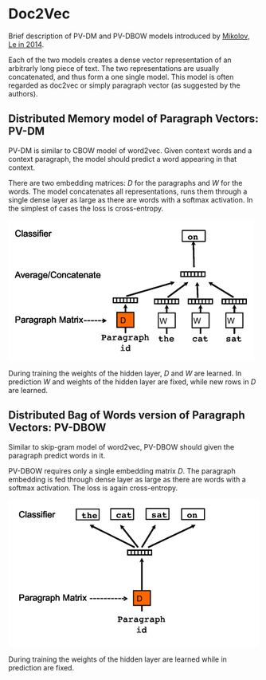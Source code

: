 [paper]: https://arxiv.org/abs/1405.4053
[imgs/pv-dm]: ./imgs/pv-dm.png
[imgs/pv-dbow]: ./imgs/pv-dbow.png

# Doc2Vec

Brief description of PV-DM and PV-DBOW models introduced by [Mikolov, Le in
2014][paper].

Each of the two models creates a dense vector representation of an arbitrarly
long piece of text. The two representations are usually concatenated, and thus
form a one single model. This model is often regarded as doc2vec or simply
paragraph vector (as suggested by the authors).

## Distributed Memory model of Paragraph Vectors: PV-DM

PV-DM is similar to CBOW model of word2vec. Given context words and a context
paragraph, the model should predict a word appearing in that context.

There are two embedding matrices: $D$ for the paragraphs and $W$ for the words.
The model concatenates all representations, runs them through a single dense
layer as large as there are words with a softmax activation. In the simplest of
cases the loss is cross-entropy.

![PV-DM][imgs/pv-dm]

During training the weights of the hidden layer, $D$ and $W$ are learned. In
prediction $W$ and weights of the hidden layer are fixed, while new rows in $D$
are learned.

## Distributed Bag of Words version of Paragraph Vectors: PV-DBOW

Similar to skip-gram model of word2vec, PV-DBOW should given the paragraph
predict words in it.

PV-DBOW requires only a single embedding matrix $D$. The paragraph embedding is
fed through dense layer as large as there are words with a softmax activation.
The loss is again cross-entropy.

![PV-DBOW][imgs/pv-dbow]

During training the weights of the hidden layer are learned while in prediction
are fixed.


